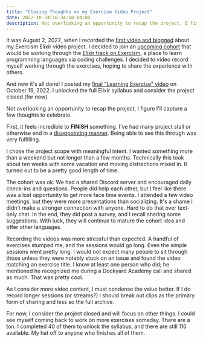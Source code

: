 ```yaml
---
title: "Closing Thoughts on my Exercism Video Project"
date: 2022-10-24T16:34:58-04:00
description: Not overlooking an opportunity to recap the project, I figure I'll capture a few thoughts to celebrate.
---
```


It was August 2, 2022, when I recorded the [first video and blogged](https://mikezornek.com/posts/2022/8/exercism-elixir-cohort/) about my Exercism Elixir video project. I decided to join an [upcoming cohort](https://exercism.org/cohorts/exhort-aug-22) that would be working through the [Elixir track on Exercism](https://exercism.org/tracks/elixir), a place to learn programming languages via coding challenges. I decided to video record myself working through the exercises, hoping to share the experience with others.

And now it's all done! I posted my [final "Learning Exercise" video](https://mikezornek.com/posts/2022/10/exercism-take-a-number-deluxe/) on October 19, 2022. I unlocked the full Elixir syllabus and consider the project closed (for now). 

Not overlooking an opportunity to recap the project, I figure I'll capture a few thoughts to celebrate.

First, it feels incredible to **FINISH** something. I've had many project stall or otherwise end in a [disappointing manner](https://mikezornek.com/posts/2021/10/guildflow-shutdown/). Being able to see this through was very fulfilling.

I chose the project scope with meaningful intent. I wanted something more than a weekend but not longer than a few months. Technically this took about ten weeks with some vacation and moving distractions mixed in. It turned out to be a pretty good length of time.

The cohort was ok. We had a shared Discord server and encouraged daily check-ins and questions. People did help each other, but I feel like there was a lost opportunity to get more face time events. I attended a few video meetings, but they were more presentations than socializing. It's a shame I didn't make a stronger connection with anyone. Hard to do that over text-only chat. In the end, they did post a survey, and I recall sharing some suggestions. With luck, they will continue to mature the cohort idea and offer other languages.

Recording the videos was more stressful than expected. A handful of exercises stumped me, and the sessions would go long. Even the simple sessions went pretty long. I would not expect many people to sit through those unless they were notably stuck on an issue and found the video matching an exercise title. I know at least one person who did; he mentioned he recognized me during a Dockyard Academy call and shared as much. That was pretty cool.

As I consider more video content, I must condense the value better. If I do record longer sessions (or streams?) I should break out clips as the primary form of sharing and less so the full archive.

For now, I consider the project closed and will focus on other things. I could see myself coming back to work on more exercises someday. There are a ton. I completed 40 of them to unlock the syllabus, and there are still 116 available. My hat off to anyone who finishes all of them.
